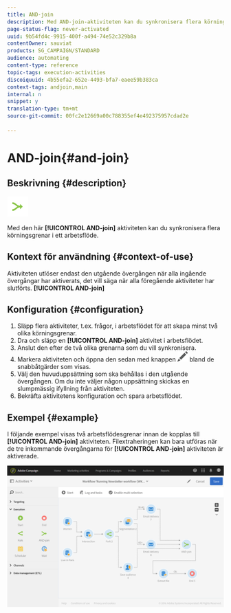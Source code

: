 ```yaml
---
title: AND-join
description: Med AND-join-aktiviteten kan du synkronisera flera körningsgrenar i ett arbetsflöde.
page-status-flag: never-activated
uuid: 9b54fd4c-9915-400f-a494-74e52c329b8a
contentOwner: sauviat
products: SG_CAMPAIGN/STANDARD
audience: automating
content-type: reference
topic-tags: execution-activities
discoiquuid: 4b55efa2-652e-4493-bfa7-eaee59b383ca
context-tags: andjoin,main
internal: n
snippet: y
translation-type: tm+mt
source-git-commit: 00fc2e12669a00c788355ef4e492375957cdad2e

---
```



# AND-join{#and-join}

## Beskrivning {#description}

![](assets/and_join.png)

Med den här **[!UICONTROL AND-join]** aktiviteten kan du synkronisera flera körningsgrenar i ett arbetsflöde.

## Kontext för användning {#context-of-use}

Aktiviteten utlöser endast den utgående övergången när alla ingående övergångar har aktiverats, det vill säga när alla föregående aktiviteter har slutförts. **[!UICONTROL AND-join]**

## Konfiguration {#configuration}

1. Släpp flera aktiviteter, t.ex. frågor, i arbetsflödet för att skapa minst två olika körningsgrenar.
1. Dra och släpp en **[!UICONTROL AND-join]** aktivitet i arbetsflödet.
1. Anslut den efter de två olika grenarna som du vill synkronisera.
1. Markera aktiviteten och öppna den sedan med knappen ![](assets/edit_darkgrey-24px.png) bland de snabbåtgärder som visas.
1. Välj den huvuduppsättning som ska behållas i den utgående övergången. Om du inte väljer någon uppsättning skickas en slumpmässig ifyllning från aktiviteten.
1. Bekräfta aktivitetens konfiguration och spara arbetsflödet.

## Exempel {#example}

I följande exempel visas två arbetsflödesgrenar innan de kopplas till **[!UICONTROL AND-join]** aktiviteten. Filextraheringen kan bara utföras när de tre inkommande övergångarna för **[!UICONTROL AND-join]** aktiviteten är aktiverade.

![](assets/wkf_and-join_example.png)

